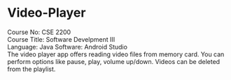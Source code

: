 # Video-Player
Course No: CSE 2200<br> Course Title: Software Develpment III<br> Language: Java Software: Android Studio<br>
The video player app offers reading video files from memory card. You can perform options like pause, play, volume up/down. Videos can be deleted from the playlist.
